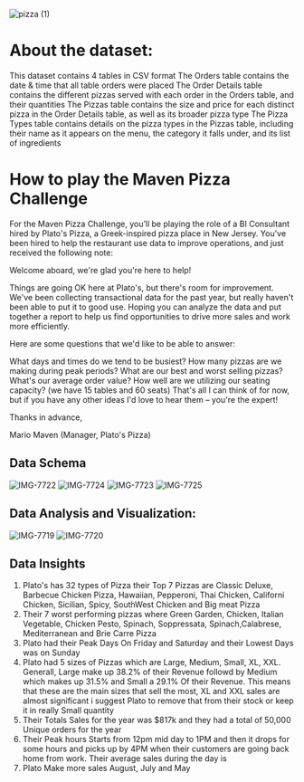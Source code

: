 ![pizza (1)](https://user-images.githubusercontent.com/41531796/198908233-651d13fd-b894-4a22-9b0f-3b0ba672fb39.jpg)
# About the dataset:
This dataset contains 4 tables in CSV format
The Orders table contains the date & time that all table orders were placed
The Order Details table contains the different pizzas served with each order in the Orders table, and their quantities
The Pizzas table contains the size and price for each distinct pizza in the Order Details table, as well as its broader pizza type
The Pizza Types table contains details on the pizza types in the Pizzas table, including their name as it appears on the menu, the category it falls under, and its list of ingredients


# How to play the Maven Pizza Challenge
For the Maven Pizza Challenge, you’ll be playing the role of a BI Consultant hired by Plato's Pizza, a Greek-inspired pizza place in New Jersey. You've been hired to help the restaurant use data to improve operations, and just received the following note:

Welcome aboard, we're glad you're here to help!

Things are going OK here at Plato's, but there's room for improvement. We've been collecting transactional data for the past year, but really haven't been able to put it to good use. Hoping you can analyze the data and put together a report to help us find opportunities to drive more sales and work more efficiently.

Here are some questions that we'd like to be able to answer:

What days and times do we tend to be busiest?
How many pizzas are we making during peak periods?
What are our best and worst selling pizzas?
What's our average order value?
How well are we utilizing our seating capacity? (we have 15 tables and 60 seats)
That's all I can think of for now, but if you have any other ideas I'd love to hear them – you're the expert!

Thanks in advance,

Mario Maven (Manager, Plato's Pizza)

## Data Schema
![IMG-7722](https://user-images.githubusercontent.com/41531796/199361510-e00da2c2-8a15-4001-93d0-a27305243cf2.jpg)
![IMG-7724](https://user-images.githubusercontent.com/41531796/199361531-dc859f89-ba43-46fb-95ad-8642acba7369.jpg)
![IMG-7723](https://user-images.githubusercontent.com/41531796/199361536-eccaa65b-2970-46c0-b9d2-34ff6bd93556.jpg)
![IMG-7725](https://user-images.githubusercontent.com/41531796/199361541-d652f480-e75f-427a-a0f7-c98492625abc.PNG)

## Data Analysis and Visualization:
![IMG-7719](https://user-images.githubusercontent.com/41531796/199361424-98b0b106-fd9a-4a70-a2f7-9eafd9ddce56.jpg)
![IMG-7720](https://user-images.githubusercontent.com/41531796/199361437-f9615998-f01c-4b05-a3c9-acf6000ad048.jpg)

## Data Insights  
1. Plato's has 32 types of Pizza their Top 7 Pizzas are Classic Deluxe, Barbecue Chicken Pizza, Hawaiian, Pepperoni, Thai Chicken, Californi Chicken, Sicilian, Spicy, SouthWest Chicken and Big meat Pizza
2. Their 7 worst performing pizzas where Green Garden, Chicken, Italian Vegetable, Chicken Pesto, Spinach, Soppressata, Spinach,Calabrese, Mediterranean and Brie Carre Pizza
3. Plato had their Peak Days On Friday and Saturday and their Lowest Days was on Sunday
4. Plato had 5 sizes of Pizzas which are Large, Medium, Small, XL, XXL. Generall, Large make up 38.2% of their Revenue followd by Medium which makes up 31.5% and Small a 29.1% Of their Revenue. This means that these are the main sizes that sell the most, XL and XXL sales are almost significant i suggest Plato to remove that from their stock or keep it in really Small quantity
5. Their Totals Sales for the year was $817k and they had a total of 50,000 Unique orders for the year
6. Their Peak hours Starts from 12pm mid day to 1PM and then it drops for some hours and picks up by 4PM when their customers are going back home from work. Their average sales during the day is 
7. Plato Make more sales August, July and May
